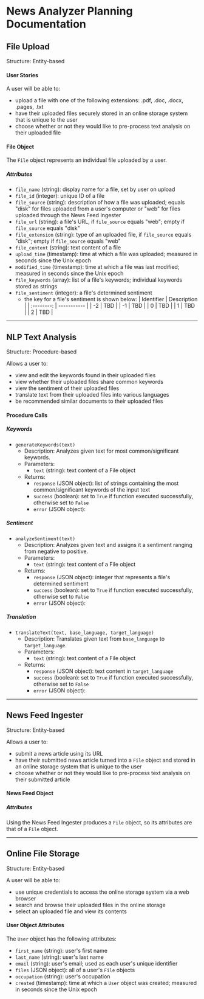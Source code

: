 # News Analyzer Planning Documentation

## File Upload
Structure: Entity-based

#### User Stories
A user will be able to:
- upload a file with one of the following extensions: .pdf, .doc, .docx, .pages, .txt
- have their uploaded files securely stored in an online storage system that is unique to the user
- choose whether or not they would like to pre-process text analysis on their uploaded file

#### File Object
The `File` object represents an individual file uploaded by a user.

##### Attributes
- `file_name` (string): display name for a file, set by user on upload
- `file_id` (integer): unique ID of a file
- `file_source` (string): description of how a file was uploaded; equals "disk" for files uploaded from a user's computer or "web" for files uploaded through the News Feed Ingester
- `file_url` (string): a file's URL, if `file_source` equals "web"; empty if `file_source` equals "disk"
- `file_extension` (string): type of an uploaded file, if `file_source` equals "disk"; empty if `file_source` equals "web"
- `file_content` (string): text content of a file
- `upload_time` (timestamp): time at which a file was uploaded; measured in seconds since the Unix epoch
- `modified_time` (timestamp): time at which a file was last modified; measured in seconds since the Unix epoch
- `file_keywords` (array): list of a file's keywords; individual keywords stored as strings
- `file_sentiment` (integer): a file's determined sentiment
  - the key for a file's sentiment is shown below:
  | Identifier | Description |
  | :--------: | ----------- |
  | -2         | TBD         |
  | -1         | TBD         |
  | 0          | TBD         |
  | 1          | TBD         |
  | 2          | TBD         |

---

## NLP Text Analysis
Structure: Procedure-based

Allows a user to:
- view and edit the keywords found in their uploaded files
- view whether their uploaded files share common keywords
- view the sentiment of their uploaded files
- translate text from their uploaded files into various languages
- be recommended similar documents to their uploaded files

#### Procedure Calls

##### Keywords

- `generateKeywords(text)`
  - Description: Analyzes given text for most common/significant keywords.
  - Parameters:
    - `text` (string): text content of a File object
  - Returns:
    - `response` (JSON object): list of strings containing the most common/significant keywords of the input text
    - `success` (boolean): set to `True` if function executed successfully, otherwise set to `False`
    - `error` (JSON object):

##### Sentiment

- `analyzeSentiment(text)`
  - Description: Analyzes given text and assigns it a sentiment ranging from negative to positive.
  - Parameters:
    - `text` (string): text content of a File object
  - Returns:
    - `response` (JSON object): integer that represents a file's determined sentiment
    - `success` (boolean): set to `True` if function executed successfully, otherwise set to `False`
    - `error` (JSON object):

##### Translation

- `translateText(text, base_language, target_language)`
  - Description: Translates given text from `base_language` to `target_language`.
  - Parameters:
    - `text` (string): text content of a File object
  - Returns:
    - `response` (JSON object): text content in `target_language`
    - `success` (boolean): set to `True` if function executed successfully, otherwise set to `False`
    - `error` (JSON object):

---

## News Feed Ingester
Structure: Entity-based

Allows a user to:
- submit a news article using its URL
- have their submitted news article turned into a `File` object and stored in an online storage system that is unique to the user
- choose whether or not they would like to pre-process text analysis on their submitted article

#### News Feed Object


##### Attributes
Using the News Feed Ingester produces a `File` object, so its attributes are that of a `File` object.

---

## Online File Storage
Structure: Entity-based

A user will be able to:
- use unique credentials to access the online storage system via a web browser
- search and browse their uploaded files in the online storage
- select an uploaded file and view its contents

#### User Object Attributes
The `User` object has the following attributes:
- `first_name` (string): user's first name
- `last_name` (string): user's last name
- `email` (string): user's email; used as each user's unique identifier
- `files` (JSON object): all of a user's `File` objects
- `occupation` (string): user's occupation
- `created` (timestamp): time at which a `User` object was created; measured in seconds since the Unix epoch
